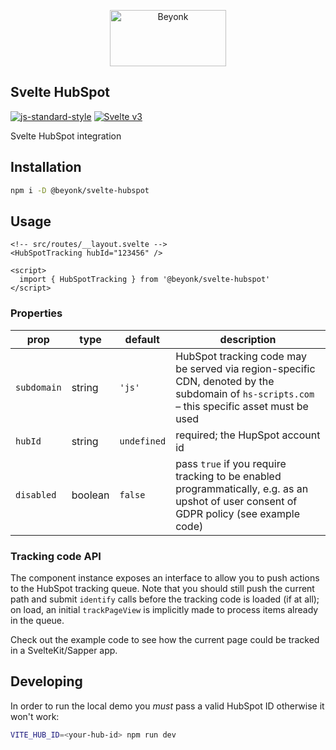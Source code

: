 <p align="center">
  <img width="186" height="90" src="https://user-images.githubusercontent.com/218949/44782765-377e7c80-ab80-11e8-9dd8-fce0e37c235b.png" alt="Beyonk" />
</p>

## Svelte HubSpot

[![js-standard-style](https://img.shields.io/badge/code%20style-standard-brightgreen.svg)](http://standardjs.com) [![Svelte v3](https://img.shields.io/badge/svelte-v3-blueviolet.svg)](https://svelte.dev)

Svelte HubSpot integration

## Installation

```sh
npm i -D @beyonk/svelte-hubspot
```

## Usage

```svelte
<!-- src/routes/__layout.svelte -->
<HubSpotTracking hubId="123456" />

<script>
  import { HubSpotTracking } from '@beyonk/svelte-hubspot'
</script>
```

### Properties

| prop | type | default | description |
| ---- | ---- | ------- | ----------- |
| `subdomain` | string | `'js'` | HubSpot tracking code may be served via region-specific CDN, denoted by the subdomain of `hs-scripts.com` – this specific asset must be used |
| `hubId` | string | `undefined` | required; the HupSpot account id |
| `disabled` | boolean | `false` | pass `true` if you require tracking to be enabled programmatically, e.g. as an upshot of user consent of GDPR policy (see example code) |

### Tracking code API

The component instance exposes an interface to allow you to push actions to the HubSpot tracking queue. Note that you should still push the current path and submit `identify` calls before the tracking code is loaded (if at all); on load, an initial `trackPageView` is implicitly made to process items already in the queue.

Check out the example code to see how the current page could be tracked in a SvelteKit/Sapper app.

## Developing

In order to run the local demo you *must* pass a valid HubSpot ID otherwise it won't work:

```sh
VITE_HUB_ID=<your-hub-id> npm run dev
```
